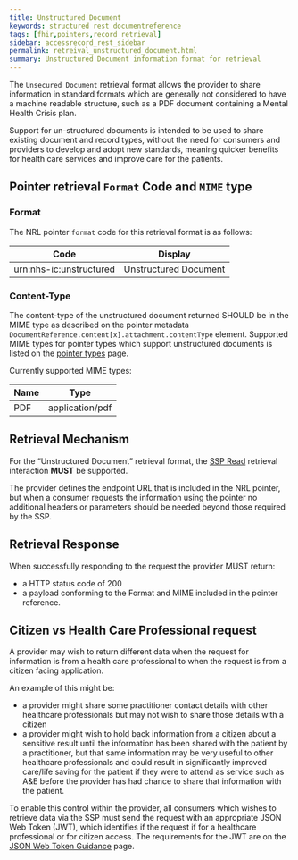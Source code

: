 ```yaml
---
title: Unstructured Document
keywords: structured rest documentreference
tags: [fhir,pointers,record_retrieval]
sidebar: accessrecord_rest_sidebar
permalink: retreival_unstructured_document.html
summary: Unstructured Document information format for retrieval
---
```



The `Unsecured Document` retrieval format allows the provider to share information in standard formats which are generally not considered to have a machine readable structure, such as a PDF document containing a Mental Health Crisis plan.

Support for un-structured documents is intended to be used to share existing document and record types, without the need for consumers and providers to develop and adopt new standards, meaning quicker benefits for health care services and improve care for the patients.


## Pointer retrieval `Format` Code and `MIME` type

### Format

The NRL pointer `format` code for this retrieval format is as follows: 

| Code | Display |
| --- | --- |
| urn:nhs-ic:unstructured | Unstructured Document |


### Content-Type

The content-type of the unstructured document returned SHOULD be in the MIME type as described on the pointer metadata `DocumentReference.content[x].attachment.contentType` element. Supported MIME types for pointer types which support unstructured documents is listed on the [pointer types](supported_pointer_types.html) page.

Currently supported MIME types:

| Name | Type |
| --- | --- |
| PDF | application/pdf |


## Retrieval Mechanism  

For the “Unstructured Document” retrieval format, the [SSP Read](retrieval_ssp.html) retrieval interaction **MUST** be supported.

The provider defines the endpoint URL that is included in the NRL pointer, but when a consumer requests the information using the pointer no additional headers or parameters should be needed beyond those required by the SSP.


## Retrieval Response 

When successfully responding to the request the provider MUST return: 

- a HTTP status code of 200
- a payload conforming to the Format and MIME included in the pointer reference.


## Citizen vs Health Care Professional request

A provider may wish to return different data when the request for information is from a health care professional to when the request is from a citizen facing application.

An example of this might be:
- a provider might share some practitioner contact details with other healthcare professionals but may not wish to share those details with a citizen
- a provider might wish to hold back information from a citizen about a sensitive result until the information has been shared with the patient by a practitioner, but that same information may be very useful to other healthcare professionals and could result in significantly improved care/life saving for the patient if they were to attend as service such as A&E before the provider has had chance to share that information with the patient.

To enable this control within the provider, all consumers which wishes to retrieve data via the SSP must send the request with an appropriate JSON Web Token (JWT), which identifies if the request if for a healthcare professional or for citizen access. The requirements for the JWT are on the [JSON Web Token Guidance](jwt_guidance.html) page.

